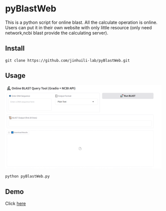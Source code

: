 # pyBlastWeb
This is a python script for online blast. All the calculate operation is online. Users can put it in their own website with only little resource (only need network,ncbi blast provide the calculating server). 
## Install
```
git clone https://github.com/jinhuili-lab/pyBlastWeb.git
```
## Usage
![aa](https://raw.githubusercontent.com/jinhuili-lab/personal_image_bed/master/img2025/202502201650195.png)
```
python pyBlastWeb.py
```

## Demo
Click [here](https://huggingface.co/spaces/jinhuili-lab/pyBlastWeb)
